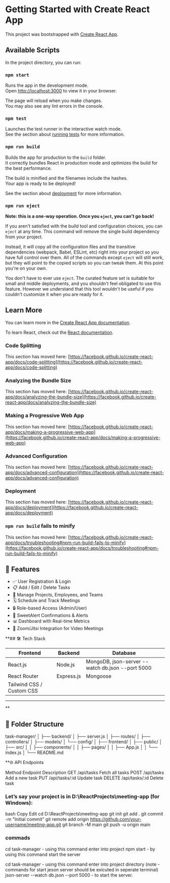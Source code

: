 # Getting Started with Create React App

This project was bootstrapped with [Create React App](https://github.com/facebook/create-react-app).

## Available Scripts

In the project directory, you can run:

### `npm start`

Runs the app in the development mode.\
Open [http://localhost:3000](http://localhost:3000) to view it in your browser.

The page will reload when you make changes.\
You may also see any lint errors in the console.

### `npm test`

Launches the test runner in the interactive watch mode.\
See the section about [running tests](https://facebook.github.io/create-react-app/docs/running-tests) for more information.

### `npm run build`

Builds the app for production to the `build` folder.\
It correctly bundles React in production mode and optimizes the build for the best performance.

The build is minified and the filenames include the hashes.\
Your app is ready to be deployed!

See the section about [deployment](https://facebook.github.io/create-react-app/docs/deployment) for more information.

### `npm run eject`

**Note: this is a one-way operation. Once you `eject`, you can't go back!**

If you aren't satisfied with the build tool and configuration choices, you can `eject` at any time. This command will remove the single build dependency from your project.

Instead, it will copy all the configuration files and the transitive dependencies (webpack, Babel, ESLint, etc) right into your project so you have full control over them. All of the commands except `eject` will still work, but they will point to the copied scripts so you can tweak them. At this point you're on your own.

You don't have to ever use `eject`. The curated feature set is suitable for small and middle deployments, and you shouldn't feel obligated to use this feature. However we understand that this tool wouldn't be useful if you couldn't customize it when you are ready for it.

## Learn More

You can learn more in the [Create React App documentation](https://facebook.github.io/create-react-app/docs/getting-started).

To learn React, check out the [React documentation](https://reactjs.org/).

### Code Splitting

This section has moved here: [https://facebook.github.io/create-react-app/docs/code-splitting](https://facebook.github.io/create-react-app/docs/code-splitting)

### Analyzing the Bundle Size

This section has moved here: [https://facebook.github.io/create-react-app/docs/analyzing-the-bundle-size](https://facebook.github.io/create-react-app/docs/analyzing-the-bundle-size)

### Making a Progressive Web App

This section has moved here: [https://facebook.github.io/create-react-app/docs/making-a-progressive-web-app](https://facebook.github.io/create-react-app/docs/making-a-progressive-web-app)

### Advanced Configuration

This section has moved here: [https://facebook.github.io/create-react-app/docs/advanced-configuration](https://facebook.github.io/create-react-app/docs/advanced-configuration)

### Deployment

This section has moved here: [https://facebook.github.io/create-react-app/docs/deployment](https://facebook.github.io/create-react-app/docs/deployment)

### `npm run build` fails to minify

This section has moved here: [https://facebook.github.io/create-react-app/docs/troubleshooting#npm-run-build-fails-to-minify](https://facebook.github.io/create-react-app/docs/troubleshooting#npm-run-build-fails-to-minify)



## 🚀 Features

- ✅ User Registration & Login
- 📋 Add / Edit / Delete Tasks
- 📂 Manage Projects, Employees, and Teams
- 🗓️ Schedule and Track Meetings
- 🔒 Role-based Access (Admin/User)
- 🔔 SweetAlert Confirmations & Alerts
- 📊 Dashboard with Real-time Metrics
- 🎥 Zoom/Jitsi Integration for Video Meetings

**## 🛠️ Tech Stack

| Frontend | Backend | Database |
|----------|---------|----------|
| React.js | Node.js | MongoDB,  json-server --watch db.json --port 5000  |
| React Router | Express.js | Mongoose |
| Tailwind CSS / Custom CSS | | |

---
**

## 📁 Folder Structure

task-manager/ │ ├── backend/ │ ├── server.js │ ├── routes/ │ ├── controllers/ │ ├── models/ │ └── config/ │ ├── frontend/ │ ├── public/ │ ├── src/ │ │ ├── components/ │ │ ├── pages/ │ │ ├── App.js │ │ └── index.js │ └── README.md

**🌐 API Endpoints

Method	Endpoint	Description
GET	/api/tasks	Fetch all tasks
POST	/api/tasks	Add a new task
PUT	/api/tasks/:id	Update task
DELETE	/api/tasks/:id	Delete task

###  Let’s say your project is in D:\ReactProjects\meeting-app (for Windows):

bash
Copy
Edit
cd D:\ReactProjects\meeting-app
git init
git add .
git commit -m "Initial commit"
git remote add origin https://github.com/your-username/meeting-app.git
git branch -M main
git push -u origin main

###   commads
cd task-manager - using this command enter into project 
npm start - by using this command start the server

cd task-manager - using this command enter into project directory  (note -  commands for start jeson server should be exicuted in seperate terminal)
 json-server --watch db.json --port 5000 - to start the server.


